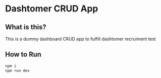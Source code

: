# Dashtomer CRUD App

## What is this?
This is a dummy dashboard CRUD app to fulfill dashtomer recruiment test

## How to Run
```bash
npm i
npm run dev
```